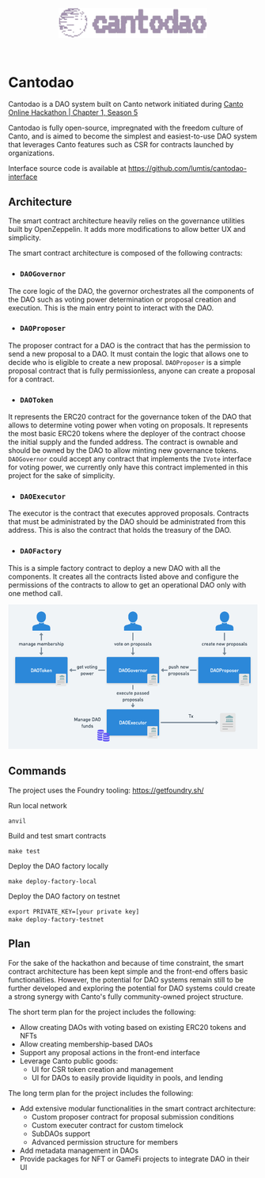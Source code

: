 <pre>

</pre>

<div align="center">
<img src="images/cantodao.png" alt="" width="300"/>
</div>

<pre>

</pre>

# Cantodao

Cantodao is a DAO system built on Canto network initiated during [Canto Online Hackathon | Chapter 1, Season 5](https://github.com/the-COH/chapter_1_season_5)

Cantodao is fully open-source, impregnated with the freedom culture of Canto, and is aimed to become the simplest and easiest-to-use DAO system that leverages Canto features such as CSR for contracts launched by organizations.

Interface source code is available at https://github.com/lumtis/cantodao-interface

## Architecture

The smart contract architecture heavily relies on the governance utilities built by OpenZeppelin. It adds more modifications to allow better UX and simplicity.

The smart contract architecture is composed of the following contracts:

- ### `DAOGovernor`

The core logic of the DAO, the governor orchestrates all the components of the DAO such as voting power determination or proposal creation and execution. This is the main entry point to interact with the DAO.

- ### `DAOProposer`

The proposer contract for a DAO is the contract that has the permission to send a new proposal to a DAO. It must contain the logic that allows one to decide who is eligible to create a new proposal.
`DAOProposer` is a simple proposal contract that is fully permissionless, anyone can create a proposal for a contract.

- ### `DAOToken`

It represents the ERC20 contract for the governance token of the DAO that allows to determine voting power when voting on proposals.
It represents the most basic ERC20 tokens where the deployer of the contract choose the initial supply and the funded address. The contract is ownable and should be owned by the DAO to allow minting new governance tokens.
`DAOGovernor` could accept any contract that implements the `IVote` interface for voting power, we currently only have this contract implemented in this project for the sake of simplicity.

- ### `DAOExecutor`

The executor is the contract that executes approved proposals. Contracts that must be administrated by the DAO should be administrated from this address. This is also the contract that holds the treasury of the DAO.

- ### `DAOFactory`

This is a simple factory contract to deploy a new DAO with all the components. It creates all the contracts listed above and configure the permissions of the contracts to allow to get an operational DAO only with one method call.

<div align="center">
<img src="images/contracts.png" alt="" width="600" />
</div>

## Commands

The project uses the Foundry tooling: https://getfoundry.sh/

Run local network

```
anvil
```

Build and test smart contracts

```
make test
```

Deploy the DAO factory locally

```
make deploy-factory-local
```

Deploy the DAO factory on testnet

```
export PRIVATE_KEY=[your private key]
make deploy-factory-testnet
```

## Plan

For the sake of the hackathon and because of time constraint, the smart contract architecture has been kept simple and the front-end offers basic functionalities. However, the potential for DAO systems remain still to be further developed and exploring the potential for DAO systems could create a strong synergy with Canto's fully community-owned project structure.

The short term plan for the project includes the following:

- Allow creating DAOs with voting based on existing ERC20 tokens and NFTs
- Allow creating membership-based DAOs
- Support any proposal actions in the front-end interface
- Leverage Canto public goods:
  - UI for CSR token creation and management
  - UI for DAOs to easily provide liquidity in pools, and lending

The long term plan for the project includes the following:

- Add extensive modular functionalities in the smart contract architecture:
  - Custom proposer contract for proposal submission conditions
  - Custom executer contract for custom timelock
  - SubDAOs support
  - Advanced permission structure for members
- Add metadata management in DAOs
- Provide packages for NFT or GameFi projects to integrate DAO in their UI
